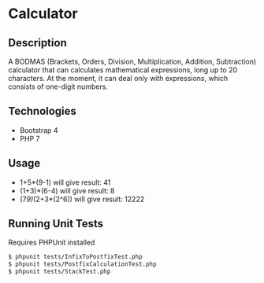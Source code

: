 # Calculator

## Description

A BODMAS (Brackets, Orders, Division, Multiplication, Addition, Subtraction) calculator that can calculates mathematical 
expressions, long up to 20 characters. At the moment, it can deal only with expressions, which consists of one-digit numbers.

## Technologies

- Bootstrap 4
- PHP 7

## Usage

- 1+5*(9-1) will give result: 41
- (1+3)*(6-4) will give result: 8
- (7*9)*(2+3*(2^6)) will give result: 12222

## Running Unit Tests

Requires PHPUnit installed
```bash
$ phpunit tests/InfixToPostfixTest.php 
$ phpunit tests/PostfixCalculationTest.php
$ phpunit tests/StackTest.php
```
